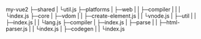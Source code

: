 my-vue2
├─shared
|   └util.js
├─platforms
|     ├─web
|     |  ├─compiler
|     |  |    └index.js
├─core
|  ├─vdom
|  |  ├─create-element.js
|  |  └vnode.js
|  ├─util
|  |  ├─index.js
|  |  └lang.js
├─compiler
|    ├─index.js
|    ├─parse
|    |   ├─html-parser.js
|    |   └index.js
|    ├─codegen
|    |    └index.js